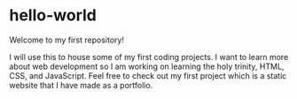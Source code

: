 # hello-world
Welcome to my first repository!

I will use this to house some of my first coding projects. I want to learn more about web development so I am working on learning the holy trinity, HTML, CSS, and JavaScript. Feel free to check out my first project which is a static website that I have made as a portfolio.
